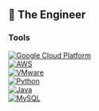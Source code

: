 ## 🔭 The Engineer

### Tools
[![Google Cloud Platform](https://img.shields.io/badge/Google%20Cloud-4285F4?style=flat&logo=google-cloud&logoColor=white)](https://cloud.google.com/)  
[![AWS](https://img.shields.io/badge/Amazon%20AWS-232F3E?style=flat&logo=amazon-aws&logoColor=white)](https://aws.amazon.com/)  
[![VMware](https://img.shields.io/badge/VMware-607078?style=flat&logo=vmware&logoColor=white)](https://www.vmware.com/)  
[![Python](https://img.shields.io/badge/Python-3776AB?style=flat&logo=python&logoColor=white)](https://www.python.org/)  
[![Java](https://img.shields.io/badge/Java-007396?style=flat&logo=java&logoColor=white)](https://www.java.com/)  
[![MySQL](https://img.shields.io/badge/MySQL-4479A1?style=flat&logo=mysql&logoColor=white)](https://www.mysql.com/)


<!--
**timotomate/timotomate** is a ✨ _special_ ✨ repository because its `README.md` (this file) appears on your GitHub profile.

Here are some ideas to get you started:

- 🔭 I’m currently working on ...
- 🌱 I’m currently learning ...
- 👯 I’m looking to collaborate on ...
- 🤔 I’m looking for help with ...
- 💬 Ask me about ...
- 📫 How to reach me: ...
- 😄 Pronouns: ...
- ⚡ Fun fact: ...

-->
